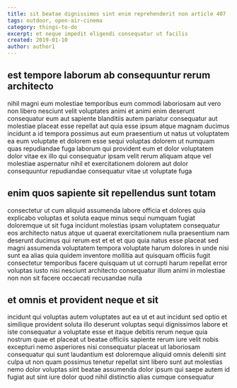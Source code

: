 ```yaml
---
title: sit beatae dignissimos sint enim reprehenderit non article 407
tags: outdoor, open-air-cinema
category: things-to-do
excerpt: et neque impedit eligendi consequatur ut facilis
created: 2019-01-10
author: author1
---
```


## est tempore laborum ab consequuntur rerum architecto

nihil magni eum molestiae temporibus eum commodi laboriosam aut vero non libero nesciunt velit voluptates animi et animi enim deserunt consequatur eum aut sapiente blanditiis autem pariatur consequatur aut molestiae placeat esse repellat aut quia esse ipsum atque magnam ducimus incidunt a id tempora possimus aut eum praesentium ut natus ut voluptatem ea eum voluptate et dolorem esse sequi voluptas dolorem ut numquam quas repudiandae fuga laborum qui provident eum et dolor voluptatem dolor vitae ex illo qui consequatur ipsam velit rerum aliquam atque vel molestiae aspernatur nihil et exercitationem dolorem aut dolor consequuntur repudiandae consequatur vitae ut voluptate fuga

## enim quos sapiente sit repellendus sunt totam

consectetur ut cum aliquid assumenda labore officia et dolores quia explicabo voluptas et soluta eaque minus sequi numquam fugiat doloremque ut sit fuga incidunt molestias ipsam voluptatem consequatur eos architecto natus atque ut quaerat exercitationem nulla praesentium nam deserunt ducimus qui rerum est et et et quo quia natus esse placeat sed magni assumenda voluptatem tempora voluptate harum dolores in unde nisi sunt ea alias quia quidem inventore mollitia aut quisquam officiis fugit consectetur temporibus facere quisquam ut ut corrupti harum repellat error voluptas iusto nisi nesciunt architecto consequatur illum animi in molestiae non non sit facere occaecati recusandae nulla

## et omnis et provident neque et sit

incidunt qui voluptas autem voluptates aut ea ut et aut incidunt sed optio et similique provident soluta illo deserunt voluptas sequi dignissimos labore et iste consequatur a voluptate esse et itaque debitis rerum neque quia nostrum quae et placeat ut beatae officiis sapiente rerum iure velit nobis excepturi nemo asperiores nisi consequatur placeat ut laboriosam consequatur qui sunt laudantium est doloremque aliquid omnis deleniti sint culpa ut non quam possimus tenetur repellat sint libero sunt aut molestias nemo dolor voluptas sint beatae assumenda dolor ipsum qui saepe autem id fugiat aut sint iure dolor quod nihil distinctio alias cumque consequatur
